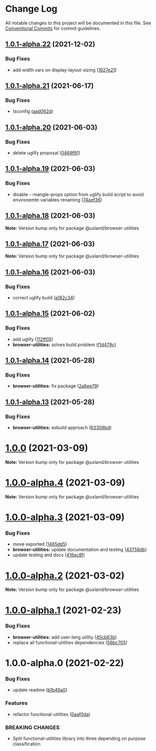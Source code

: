 # Change Log

All notable changes to this project will be documented in this file.
See [Conventional Commits](https://conventionalcommits.org) for commit guidelines.

## [1.0.1-alpha.22](https://github.com/uxland/uxland/compare/@uxland/browser-utilities@1.0.1-alpha.21...@uxland/browser-utilities@1.0.1-alpha.22) (2021-12-02)


### Bug Fixes

* add width vars on display-layout-sizing ([1927e21](https://github.com/uxland/uxland/commit/1927e21c10293d655c8f87fea1761fcb543439bd))





## [1.0.1-alpha.21](https://github.com/uxland/uxland/compare/@uxland/browser-utilities@1.0.1-alpha.20...@uxland/browser-utilities@1.0.1-alpha.21) (2021-06-17)


### Bug Fixes

* tsconfig ([aad062d](https://github.com/uxland/uxland/commit/aad062d63effb7029c6854c9d14f93bb6f3ecd96))





## [1.0.1-alpha.20](https://github.com/uxland/uxland/compare/@uxland/browser-utilities@1.0.1-alpha.19...@uxland/browser-utilities@1.0.1-alpha.20) (2021-06-03)


### Bug Fixes

* delete uglify proposal ([0469f91](https://github.com/uxland/uxland/commit/0469f91da0fc74badd1f2f3f947585f4ca75f285))





## [1.0.1-alpha.19](https://github.com/uxland/uxland/compare/@uxland/browser-utilities@1.0.1-alpha.18...@uxland/browser-utilities@1.0.1-alpha.19) (2021-06-03)


### Bug Fixes

* disable --mangle-props option from uglify build script to avoid environemtn variables renaming ([74aef36](https://github.com/uxland/uxland/commit/74aef362e3b38b734cfe3c90e9bf4ce3d1b026da))





## [1.0.1-alpha.18](https://github.com/uxland/uxland/compare/@uxland/browser-utilities@1.0.1-alpha.17...@uxland/browser-utilities@1.0.1-alpha.18) (2021-06-03)

**Note:** Version bump only for package @uxland/browser-utilities





## [1.0.1-alpha.17](https://github.com/uxland/uxland/compare/@uxland/browser-utilities@1.0.1-alpha.16...@uxland/browser-utilities@1.0.1-alpha.17) (2021-06-03)

**Note:** Version bump only for package @uxland/browser-utilities





## [1.0.1-alpha.16](https://github.com/uxland/uxland/compare/@uxland/browser-utilities@1.0.1-alpha.15...@uxland/browser-utilities@1.0.1-alpha.16) (2021-06-03)


### Bug Fixes

* correct uglify build ([a182c34](https://github.com/uxland/uxland/commit/a182c34cdd7a79d94c6c6476b7ba12e59fbf1bbe))





## [1.0.1-alpha.15](https://github.com/uxland/uxland/compare/@uxland/browser-utilities@1.0.1-alpha.14...@uxland/browser-utilities@1.0.1-alpha.15) (2021-06-02)


### Bug Fixes

* add uglify ([112ff05](https://github.com/uxland/uxland/commit/112ff051f6344fbdff5d8c0e701256db78bb0d19))
* **browser-utilities:** solves build problem ([f1d479c](https://github.com/uxland/uxland/commit/f1d479c0e2b7ca22ddf04662526ba87a45c52cc4))





## [1.0.1-alpha.14](https://github.com/uxland/uxland/compare/@uxland/browser-utilities@1.0.1-alpha.13...@uxland/browser-utilities@1.0.1-alpha.14) (2021-05-28)


### Bug Fixes

* **browser-utilities:** fix package ([2a8ee79](https://github.com/uxland/uxland/commit/2a8ee79423209813cf9c0446960465f5bffaf02a))





## [1.0.1-alpha.13](https://github.com/uxland/uxland/compare/@uxland/browser-utilities@1.0.0...@uxland/browser-utilities@1.0.1-alpha.13) (2021-05-28)


### Bug Fixes

* **browser-utilities:** esbuild approach ([63308bd](https://github.com/uxland/uxland/commit/63308bd1a9d4319e696dc8ecc89b4c9135c54c2f))





# [1.0.0](https://github.com/uxland/uxland/compare/@uxland/browser-utilities@1.0.0-alpha.4...@uxland/browser-utilities@1.0.0) (2021-03-09)

**Note:** Version bump only for package @uxland/browser-utilities





# [1.0.0-alpha.4](https://github.com/uxland/uxland/compare/@uxland/browser-utilities@1.0.0-alpha.3...@uxland/browser-utilities@1.0.0-alpha.4) (2021-03-09)

**Note:** Version bump only for package @uxland/browser-utilities





# [1.0.0-alpha.3](https://github.com/uxland/uxland/compare/@uxland/browser-utilities@1.0.0-alpha.2...@uxland/browser-utilities@1.0.0-alpha.3) (2021-03-09)


### Bug Fixes

* move exported ([1465dd5](https://github.com/uxland/uxland/commit/1465dd5e80d5c6b1cb34a3ed5c46800ca7790304))
* **browser-utilities:** update documentation and testing ([43758db](https://github.com/uxland/uxland/commit/43758dbae73fd0ffa812477fbd185d875967a2d9))
* update testing and docs ([416ac8f](https://github.com/uxland/uxland/commit/416ac8f3cf10b644bba5dd679329daa2e1e2de45))





# [1.0.0-alpha.2](https://github.com/uxland/uxland/compare/@uxland/browser-utilities@1.0.0-alpha.1...@uxland/browser-utilities@1.0.0-alpha.2) (2021-03-02)

**Note:** Version bump only for package @uxland/browser-utilities





# [1.0.0-alpha.1](https://github.com/uxland/uxland/compare/@uxland/browser-utilities@1.0.0-alpha.0...@uxland/browser-utilities@1.0.0-alpha.1) (2021-02-23)


### Bug Fixes

* **browser-utilities:** add user-lang utility ([45cb63b](https://github.com/uxland/uxland/commit/45cb63b63b260085e7c4e56d93f7b087e44fe14c))
* replace all functional-utilities dependencies ([58bc705](https://github.com/uxland/uxland/commit/58bc7052d3c59fdeac3bad13b8f43b11b611b29b))





# 1.0.0-alpha.0 (2021-02-22)


### Bug Fixes

* update readme ([b1b49a0](https://github.com/uxland/uxland/commit/b1b49a06feaa531d7163f958e898d188e972c77c))


### Features

* refactor functional-utilities ([0aaf0da](https://github.com/uxland/uxland/commit/0aaf0da5d1804f9e7892dc04c63ab2bb57f9f3f9))


### BREAKING CHANGES

* Split functional-utilities library into three depending on purpose classification
